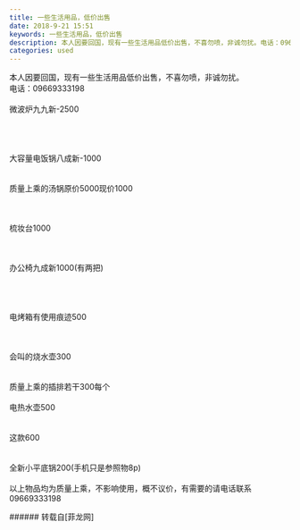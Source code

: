 ```yaml
---
title: 一些生活用品，低价出售
date: 2018-9-21 15:51
keywords: 一些生活用品，低价出售
description: 本人因要回国，现有一些生活用品低价出售，不喜勿喷，非诚勿扰。电话：09669333198微波炉九九新-2500大容量电饭锅八成新-1000质量上乘的汤锅原价5000现价1000梳妆台1000办公椅九成新1000(有两把)电烤箱有使用痕迹500会叫的烧水壶300质量上乘的插排若干300每个  电热水壶500  这款600全新小平底锅200(手机只是参照物8p)以上物品均为质量上乘，不影响使用，概不议价，有需要的请电话联系09669333198
categories: used
---
```

<td class="t_f" id="postmessage_1855659">

本人因要回国，现有一些生活用品低价出售，不喜勿喷，非诚勿扰。<br/>
电话：09669333198<br/>
<br/>
微波炉九九新-2500<br/>
<img alt="" border="0" class="zoom" data-cf-modified-83fd7aa8b961c19fec23ef0c-="" file="http://www.flw.ph/data/appbyme/upload/image/201809/21/ZCI9NS2oA2bS.jpg" id="aimg_My059" lazyloadthumb="1" onclick="" onmouseover="" src="http://www.flw.ph/data/appbyme/upload/image/201809/21/ZCI9NS2oA2bS.jpg"/><br/>
<br/>
<img alt="" border="0" class="zoom" data-cf-modified-83fd7aa8b961c19fec23ef0c-="" file="http://www.flw.ph/data/appbyme/upload/image/201809/21/n4uPA9n3r10x.jpg" id="aimg_rAdaa" lazyloadthumb="1" onclick="" onmouseover="" src="http://www.flw.ph/data/appbyme/upload/image/201809/21/n4uPA9n3r10x.jpg"/><br/>
<br/>
<img alt="" border="0" class="zoom" data-cf-modified-83fd7aa8b961c19fec23ef0c-="" file="http://www.flw.ph/data/appbyme/upload/image/201809/21/e8gLnxRqFvWf.jpg" id="aimg_n9dVe" lazyloadthumb="1" onclick="" onmouseover="" src="http://www.flw.ph/data/appbyme/upload/image/201809/21/e8gLnxRqFvWf.jpg"/><br/>
<br/>
<img alt="" border="0" class="zoom" data-cf-modified-83fd7aa8b961c19fec23ef0c-="" file="http://www.flw.ph/data/appbyme/upload/image/201809/21/YnzZdXi2xvE6.jpg" id="aimg_B5HYB" lazyloadthumb="1" onclick="" onmouseover="" src="http://www.flw.ph/data/appbyme/upload/image/201809/21/YnzZdXi2xvE6.jpg"/><br/>
<br/>
大容量电饭锅八成新-1000<br/>
<img alt="" border="0" class="zoom" data-cf-modified-83fd7aa8b961c19fec23ef0c-="" file="http://www.flw.ph/data/appbyme/upload/image/201809/21/lNYifUMv3bXI.jpg" id="aimg_Vt8sx" lazyloadthumb="1" onclick="" onmouseover="" src="http://www.flw.ph/data/appbyme/upload/image/201809/21/lNYifUMv3bXI.jpg"/><br/>
<br/>
<img alt="" border="0" class="zoom" data-cf-modified-83fd7aa8b961c19fec23ef0c-="" file="http://www.flw.ph/data/appbyme/upload/image/201809/21/U9vYGPy35TH2.jpg" id="aimg_hvhc7" lazyloadthumb="1" onclick="" onmouseover="" src="http://www.flw.ph/data/appbyme/upload/image/201809/21/U9vYGPy35TH2.jpg"/><br/>
<br/>
质量上乘的汤锅原价5000现价1000<br/>
<img alt="" border="0" class="zoom" data-cf-modified-83fd7aa8b961c19fec23ef0c-="" file="http://www.flw.ph/data/appbyme/upload/image/201809/21/UUUshhyhLTw4.jpg" id="aimg_YCz0g" lazyloadthumb="1" onclick="" onmouseover="" src="http://www.flw.ph/data/appbyme/upload/image/201809/21/UUUshhyhLTw4.jpg"/><br/>
<br/>
<img alt="" border="0" class="zoom" data-cf-modified-83fd7aa8b961c19fec23ef0c-="" file="http://www.flw.ph/data/appbyme/upload/image/201809/21/CjxDWtQi0Hic.jpg" id="aimg_y7SSl" lazyloadthumb="1" onclick="" onmouseover="" src="http://www.flw.ph/data/appbyme/upload/image/201809/21/CjxDWtQi0Hic.jpg"/><br/>
<br/>
<img alt="" border="0" class="zoom" data-cf-modified-83fd7aa8b961c19fec23ef0c-="" file="http://www.flw.ph/data/appbyme/upload/image/201809/21/xlRTLqx7r2fU.jpg" id="aimg_SXKwf" lazyloadthumb="1" onclick="" onmouseover="" src="http://www.flw.ph/data/appbyme/upload/image/201809/21/xlRTLqx7r2fU.jpg"/><br/>
<br/>
梳妆台1000<br/>
<img alt="" border="0" class="zoom" data-cf-modified-83fd7aa8b961c19fec23ef0c-="" file="http://www.flw.ph/data/appbyme/upload/image/201809/21/V46qGrgVfFqF.jpg" id="aimg_VB8ym" lazyloadthumb="1" onclick="" onmouseover="" src="http://www.flw.ph/data/appbyme/upload/image/201809/21/V46qGrgVfFqF.jpg"/><br/>
<br/>
<img alt="" border="0" class="zoom" data-cf-modified-83fd7aa8b961c19fec23ef0c-="" file="http://www.flw.ph/data/appbyme/upload/image/201809/21/lUZ5KlY16zRY.jpg" id="aimg_y0W40" lazyloadthumb="1" onclick="" onmouseover="" src="http://www.flw.ph/data/appbyme/upload/image/201809/21/lUZ5KlY16zRY.jpg"/><br/>
<br/>
<img alt="" border="0" class="zoom" data-cf-modified-83fd7aa8b961c19fec23ef0c-="" file="http://www.flw.ph/data/appbyme/upload/image/201809/21/YqjwsJJbZ6mN.jpg" id="aimg_ezAtj" lazyloadthumb="1" onclick="" onmouseover="" src="http://www.flw.ph/data/appbyme/upload/image/201809/21/YqjwsJJbZ6mN.jpg"/><br/>
<br/>
办公椅九成新1000(有两把)<br/>
<img alt="" border="0" class="zoom" data-cf-modified-83fd7aa8b961c19fec23ef0c-="" file="http://www.flw.ph/data/appbyme/upload/image/201809/21/iWK2elVOQHcM.jpg" id="aimg_WGj1x" lazyloadthumb="1" onclick="" onmouseover="" src="http://www.flw.ph/data/appbyme/upload/image/201809/21/iWK2elVOQHcM.jpg"/><br/>
<br/>
<img alt="" border="0" class="zoom" data-cf-modified-83fd7aa8b961c19fec23ef0c-="" file="http://www.flw.ph/data/appbyme/upload/image/201809/21/Xx2D8AZcUR1l.jpg" id="aimg_DL9RI" lazyloadthumb="1" onclick="" onmouseover="" src="http://www.flw.ph/data/appbyme/upload/image/201809/21/Xx2D8AZcUR1l.jpg"/><br/>
<br/>
<img alt="" border="0" class="zoom" data-cf-modified-83fd7aa8b961c19fec23ef0c-="" file="http://www.flw.ph/data/appbyme/upload/image/201809/21/VPYUiOkVOVsG.jpg" id="aimg_u8987" lazyloadthumb="1" onclick="" onmouseover="" src="http://www.flw.ph/data/appbyme/upload/image/201809/21/VPYUiOkVOVsG.jpg"/><br/>
<br/>
<img alt="" border="0" class="zoom" data-cf-modified-83fd7aa8b961c19fec23ef0c-="" file="http://www.flw.ph/data/appbyme/upload/image/201809/21/xbhCTC32k7sW.jpg" id="aimg_B8n6U" lazyloadthumb="1" onclick="" onmouseover="" src="http://www.flw.ph/data/appbyme/upload/image/201809/21/xbhCTC32k7sW.jpg"/><br/>
<br/>
电烤箱有使用痕迹500<br/>
<img alt="" border="0" class="zoom" data-cf-modified-83fd7aa8b961c19fec23ef0c-="" file="http://www.flw.ph/data/appbyme/upload/image/201809/21/rkWzkxqnAmGv.jpg" id="aimg_wcf4F" lazyloadthumb="1" onclick="" onmouseover="" src="http://www.flw.ph/data/appbyme/upload/image/201809/21/rkWzkxqnAmGv.jpg"/><br/>
<br/>
<img alt="" border="0" class="zoom" data-cf-modified-83fd7aa8b961c19fec23ef0c-="" file="http://www.flw.ph/data/appbyme/upload/image/201809/21/V9yTMGkam3mk.jpg" id="aimg_YVTBD" lazyloadthumb="1" onclick="" onmouseover="" src="http://www.flw.ph/data/appbyme/upload/image/201809/21/V9yTMGkam3mk.jpg"/><br/>
<br/>
<img alt="" border="0" class="zoom" data-cf-modified-83fd7aa8b961c19fec23ef0c-="" file="http://www.flw.ph/data/appbyme/upload/image/201809/21/SW94C2iuIBY9.jpg" id="aimg_LNKQF" lazyloadthumb="1" onclick="" onmouseover="" src="http://www.flw.ph/data/appbyme/upload/image/201809/21/SW94C2iuIBY9.jpg"/><br/>
<br/>
会叫的烧水壶300<br/>
<img alt="" border="0" class="zoom" data-cf-modified-83fd7aa8b961c19fec23ef0c-="" file="http://www.flw.ph/data/appbyme/upload/image/201809/21/jlCgDRrjqF0T.jpg" id="aimg_SUQK2" lazyloadthumb="1" onclick="" onmouseover="" src="http://www.flw.ph/data/appbyme/upload/image/201809/21/jlCgDRrjqF0T.jpg"/><br/>
<br/>
<img alt="" border="0" class="zoom" data-cf-modified-83fd7aa8b961c19fec23ef0c-="" file="http://www.flw.ph/data/appbyme/upload/image/201809/21/nlaVXx4yiB5x.jpg" id="aimg_BxHPr" lazyloadthumb="1" onclick="" onmouseover="" src="http://www.flw.ph/data/appbyme/upload/image/201809/21/nlaVXx4yiB5x.jpg"/><br/>
<br/>
质量上乘的插排若干300每个  <br/>
<img alt="" border="0" class="zoom" data-cf-modified-83fd7aa8b961c19fec23ef0c-="" file="http://www.flw.ph/data/appbyme/upload/image/201809/21/lzIaevHI6j1g.jpg" id="aimg_Y9oV1" lazyloadthumb="1" onclick="" onmouseover="" src="http://www.flw.ph/data/appbyme/upload/image/201809/21/lzIaevHI6j1g.jpg"/><br/>
<br/>
电热水壶500<br/>
<img alt="" border="0" class="zoom" data-cf-modified-83fd7aa8b961c19fec23ef0c-="" file="http://www.flw.ph/data/appbyme/upload/image/201809/21/Lw66W1tL8tHH.jpg" id="aimg_b8kTu" lazyloadthumb="1" onclick="" onmouseover="" src="http://www.flw.ph/data/appbyme/upload/image/201809/21/Lw66W1tL8tHH.jpg"/><br/>
<br/>
<img alt="" border="0" class="zoom" data-cf-modified-83fd7aa8b961c19fec23ef0c-="" file="http://www.flw.ph/data/appbyme/upload/image/201809/21/aNPDPHK4LzCw.jpg" id="aimg_t36xZ" lazyloadthumb="1" onclick="" onmouseover="" src="http://www.flw.ph/data/appbyme/upload/image/201809/21/aNPDPHK4LzCw.jpg"/><br/>
  <br/>
这款600<br/>
<img alt="" border="0" class="zoom" data-cf-modified-83fd7aa8b961c19fec23ef0c-="" file="http://www.flw.ph/data/appbyme/upload/image/201809/21/sMmBKO6KtRkS.jpg" id="aimg_zuKUf" lazyloadthumb="1" onclick="" onmouseover="" src="http://www.flw.ph/data/appbyme/upload/image/201809/21/sMmBKO6KtRkS.jpg"/><br/>
<br/>
<img alt="" border="0" class="zoom" data-cf-modified-83fd7aa8b961c19fec23ef0c-="" file="http://www.flw.ph/data/appbyme/upload/image/201809/21/1vzEhSHepCpi.jpg" id="aimg_e1b1u" lazyloadthumb="1" onclick="" onmouseover="" src="http://www.flw.ph/data/appbyme/upload/image/201809/21/1vzEhSHepCpi.jpg"/><br/>
<br/>
全新小平底锅200(手机只是参照物8p)<br/>
<img alt="" border="0" class="zoom" data-cf-modified-83fd7aa8b961c19fec23ef0c-="" file="http://www.flw.ph/data/appbyme/upload/image/201809/21/OS2E6ewflQq9.jpg" id="aimg_C2GJG" lazyloadthumb="1" onclick="" onmouseover="" src="http://www.flw.ph/data/appbyme/upload/image/201809/21/OS2E6ewflQq9.jpg"/><br/>
<br/>
<img alt="" border="0" class="zoom" data-cf-modified-83fd7aa8b961c19fec23ef0c-="" file="http://www.flw.ph/data/appbyme/upload/image/201809/21/QpEIIKFv3Ydg.jpg" id="aimg_ul6L7" lazyloadthumb="1" onclick="" onmouseover="" src="http://www.flw.ph/data/appbyme/upload/image/201809/21/QpEIIKFv3Ydg.jpg"/><br/>
以上物品均为质量上乘，不影响使用，概不议价，有需要的请电话联系09669333198<br/>
</td>
###### 转载自[菲龙网]